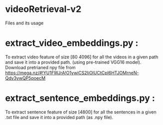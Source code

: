 # videoRetrieval-v2
Files and its usage
# extract_video_embeddings.py : 
To extract video feature of size [80 4096] for all the videos in a given path and save it into a provided path. (using pre-trained VGG16 model). Download pretrianed npy file from https://mega.nz/#!YU1FWJrA!O1ywiCS2IiOlUCtCpI6HTJOMrneN-Qdv3ywQP5poecM
# extract_sentence_embeddings.py :
To extract sentence feature of size [4800] for all the sentences in a given .txt file and save it into a provided path (as .npy file).
